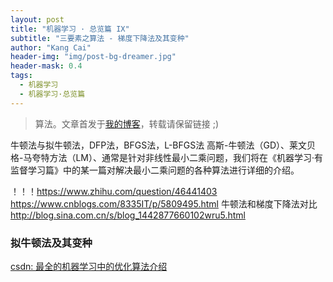 ```yaml
---
layout: post
title: "机器学习 · 总览篇 IX"
subtitle: "三要素之算法 - 梯度下降法及其变种"
author: "Kang Cai"
header-img: "img/post-bg-dreamer.jpg"
header-mask: 0.4
tags:
  - 机器学习
  - 机器学习·总览篇
---
```


> 算法。文章首发于[我的博客](https://kangcai.github.io/2018/10/25/ml-overall-bayes/)，转载请保留链接 ;)



牛顿法与拟牛顿法，DFP法，BFGS法，L-BFGS法
高斯-牛顿法（GD）、莱文贝格-马夸特方法（LM）、通常是针对非线性最小二乘问题，我们将在《机器学习·有监督学习篇》中的某一篇对解决最小二乘问题的各种算法进行详细的介绍。

！！！https://www.zhihu.com/question/46441403
https://www.cnblogs.com/8335IT/p/5809495.html 牛顿法和梯度下降法对比
http://blog.sina.com.cn/s/blog_1442877660102wru5.html

### 拟牛顿法及其变种

[csdn: 最全的机器学习中的优化算法介绍](https://blog.csdn.net/qsczse943062710/article/details/76763739)
